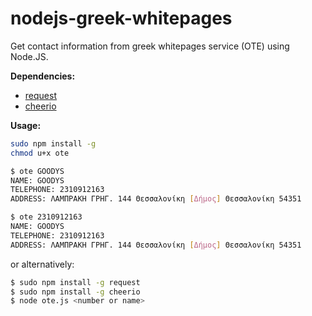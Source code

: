 nodejs-greek-whitepages
=======================

Get contact information from greek whitepages service (OTE) using Node.JS.

**Dependencies:** 

* [request](https://www.npmjs.org/package/request)
* [cheerio](https://www.npmjs.org/package/cheerio)

**Usage:**

```bash
sudo npm install -g
chmod u+x ote
```

```bash
$ ote GOODYS
NAME: GOODYS
TELEPHONE: 2310912163
ADDRESS: ΛΑΜΠΡΑΚΗ ΓΡΗΓ. 144 Θεσσαλονίκη [Δήμος] Θεσσαλονίκη 54351
```

```bash
$ ote 2310912163
NAME: GOODYS
TELEPHONE: 2310912163
ADDRESS: ΛΑΜΠΡΑΚΗ ΓΡΗΓ. 144 Θεσσαλονίκη [Δήμος] Θεσσαλονίκη 54351
```
or alternatively:

```bash
$ sudo npm install -g request
$ sudo npm install -g cheerio
$ node ote.js <number or name> 
```
